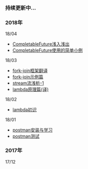 ### 持续更新中...

### 2018年

18/04

- [CompletableFuture浅入浅出](it/java/java8/异步编程/18-04-06/CompletableFuture浅入浅出.md)
- [CompletableFuture使用的简单小例](it/java/java8/异步编程/18-04-05/CompletableFuture使用的简单小例.md)


18/03

- [fork-join框架翻译](it/java/java7/asynchronous_programming/18-03-18/fork-join框架翻译.md)
- [fork-join示例篇](it/java/java7/asynchronous_programming/18-03-21/fork-join示例篇.md)
- [stream流浅析-1](it/java/java8/stream/18-03-10/stream流浅析-1.md)
- [lambda原理篇(译)](it/java/java8/lambda/18-03-07/lambda原理篇(译).md)

18/02

- [lambda初识](it/java/java8/lambda/18-02-27/lambda初识.md)

18/01

- [postman安装与学习](it/tools/postman/18-01-21/安装与学习.md)
- [postman测试](it/tools/postman/18-01-27/postman测试.md)

### 2017年
17/12
